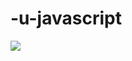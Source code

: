 ﻿# -u-javascript
 ![](https://komarev.com/ghpvc/?username=safdar-ali-india&color=blueviolet&label=Profile+Views)
